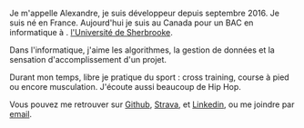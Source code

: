 <div class="blog-section">

  <p>Je m'appelle Alexandre, je suis développeur depuis septembre 2016. Je suis né en France. Aujourd'hui je suis au
  Canada pour un BAC en informatique à . 
  <a href="https://www.usherbrooke.ca/"  rel="noopener noreferrer">l'Université de Sherbrooke</a>.
  </p>
  
  <p> Dans l'informatique, j'aime les algorithmes, la gestion de données et la sensation d'accomplissement d'un projet.</p>
  <p>Durant mon temps, libre je pratique du sport : cross training, course à pied ou encore musculation. J'écoute aussi beaucoup de Hip Hop.</p>
  
  <p>Vous pouvez me retrouver sur <a href="https://github.com/abeauquel" target="_blank"  rel="noopener noreferrer">Github</a>, <a
    href="https://www.strava.com/athletes/34896178" target="_blank">Strava</a>, et <a href="https://www.linkedin.com/in/alexandre-beauquel-85bb84150/?lipi=urn%3Ali%3Apage%3Ad_flagship3_search_srp_top%3B%2Btlh1tZFS2KIjKYDEdv1%2FA%3D%3D&licu=urn%3Ali%3Acontrol%3Ad_flagship3_search_srp_top-search_srp_result&lici=c79bFUZFRQKb9IRWiPTRrQ%3D%3D" target="_blank">Linkedin</a>, ou me joindre par <a
    href="mailto:beauquel.alexandre@gmail.com"  rel="noopener noreferrer">email</a>.</p>

  
</div>
